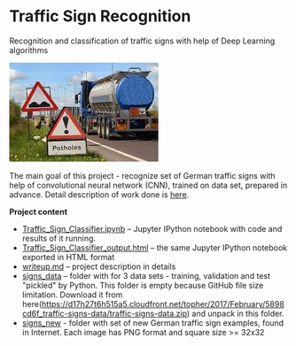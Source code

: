 # **Traffic Sign Recognition**

Recognition and classification of traffic signs with help of Deep Learning algorithms

![Traffic Sign Recognition](./images/main.jpg)

The main goal of this project - recognize set of German traffic signs with help of convolutional neural network (CNN), trained on data set, prepared in advance. Detail description of work done is [here](./writeup.md).

**Project content**
*	[Traffic_Sign_Classifier.ipynb](./Traffic_Sign_Classifier.ipynb) – Jupyter IPython notebook with code and results of it running.
*	[Traffic_Sign_Classifier_output.html](./Traffic_Sign_Classifier_output.html) – the same Jupyter IPython notebook exported in HTML format
*	[writeup.md](./writeup.md) – project description in details
*	[signs_data](./signs_data) – folder with for 3 data sets - training, validation and test "pickled" by Python. This folder is empty because GitHub file size limitation. Download it from here(https://d17h27t6h515a5.cloudfront.net/topher/2017/February/5898cd6f_traffic-signs-data/traffic-signs-data.zip) and unpack in this folder.
*	[signs_new](./signs_new) - folder with set of new German traffic sign examples, found in Internet. Each image has PNG format and square size >= 32x32
